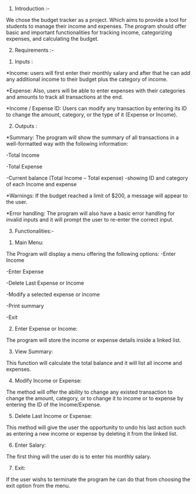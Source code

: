 1. Introduction :- 

We chose the budget tracker as a project. Which aims to provide a tool for students to manage their income and expenses. The program should offer basic and important functionalities for tracking income, categorizing expenses, and calculating the budget. 

2. Requirements :- 
1) Inputs : 

\*Income: users will first enter their monthly salary and after that he can add any additional income to their budget plus the category of income. 

\*Expense: Also, users will be able to enter expenses with their categories and amounts to track all transactions at the end. 

\*Income / Expense ID: Users can modify any transaction by entering its ID to change the amount, category, or the type of it (Expense or Income).  

2) Outputs : 

\*Summary: The program will show the summary of all transactions in a well-formatted way with the following information: 

-Total Income 

-Total Expense 

-Current balance (Total Income – Total expense) -showing ID and category of each Income and expense 

\*Warnings: If the budget reached a limit of $200, a message will appear to the user. 

\*Error handling: The program will also have a basic error handling for invalid inputs and it will prompt the user to re-enter the correct input. 

3. Functionalities:- 
1) Main Menu: 

The Program will display a menu offering the following options: -Enter Income 

-Enter Expense 

-Delete Last Expense or Income 

-Modify a selected expense or income 

-Print summary 

-Exit 

2) Enter Expense or Income: 

The program will store the income or expense details inside a linked list. 

3) View Summary: 

This function will calculate the total balance and it will list all income and expenses. 

4) Modify Income or Expense: 

The method will offer the ability to change any existed transaction to change the amount, category, or to change it to income or to expense by entering the ID of the Income/Expense. 

5) Delete Last Income or Expense: 

This method will give the user the opportunity to undo his last action such as entering a new income or expense by deleting it from the linked list. 

6) Enter Salary: 

The first thing will the user do is to enter his monthly salary.  

7) Exit: 

If the user wishs to terminate the program he can do that from choosing the exit option from the menu. 




[ref1]: Aspose.Words.dfa94c00-5e48-4be4-882f-574e4bffc780.008.png
